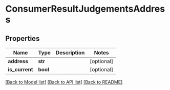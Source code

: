 # ConsumerResultJudgementsAddress

## Properties
Name | Type | Description | Notes
------------ | ------------- | ------------- | -------------
**address** | **str** |  | [optional] 
**is_current** | **bool** |  | [optional] 

[[Back to Model list]](../README.md#documentation-for-models) [[Back to API list]](../README.md#documentation-for-api-endpoints) [[Back to README]](../README.md)

